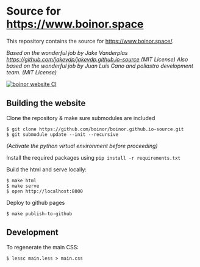 # Source for https://www.boinor.space

This repository contains the source for https://www.boinor.space/.

_Based on the wonderful job by Jake Vanderplas https://github.com/jakevdp/jakevdp.github.io-source (MIT License)_
_Also based on the wonderful job by Juan Luis Cano and poliastro development team. (MIT License)_

[![boinor website CI](https://github.com/boinor/boinor.github.io/actions/workflows/main.yml/badge.svg)](https://github.com/boinor/boinor.github.io/actions/workflows/main.yml)

## Building the website

Clone the repository & make sure submodules are included

```
$ git clone https://github.com/boinor/boinor.github.io-source.git
$ git submodule update --init --recursive
```

_(Activate the python virtual environment before proceeding)_

Install the required packages using `pip install -r requirements.txt`

Build the html and serve locally:

```
$ make html
$ make serve
$ open http://localhost:8000
```

Deploy to github pages

```
$ make publish-to-github
```

## Development

To regenerate the main CSS:

```
$ lessc main.less > main.css
```
